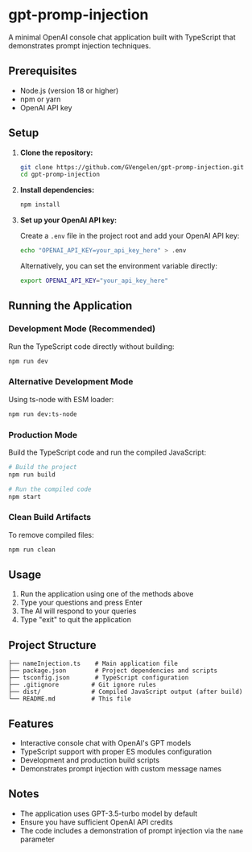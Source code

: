 # gpt-promp-injection

A minimal OpenAI console chat application built with TypeScript that demonstrates prompt injection techniques.

## Prerequisites

- Node.js (version 18 or higher)
- npm or yarn
- OpenAI API key

## Setup

1. **Clone the repository:**

   ```bash
   git clone https://github.com/GVengelen/gpt-promp-injection.git
   cd gpt-promp-injection
   ```

2. **Install dependencies:**

   ```bash
   npm install
   ```

3. **Set up your OpenAI API key:**

   Create a `.env` file in the project root and add your OpenAI API key:

   ```bash
   echo "OPENAI_API_KEY=your_api_key_here" > .env
   ```

   Alternatively, you can set the environment variable directly:

   ```bash
   export OPENAI_API_KEY="your_api_key_here"
   ```

## Running the Application

### Development Mode (Recommended)

Run the TypeScript code directly without building:

```bash
npm run dev
```

### Alternative Development Mode

Using ts-node with ESM loader:

```bash
npm run dev:ts-node
```

### Production Mode

Build the TypeScript code and run the compiled JavaScript:

```bash
# Build the project
npm run build

# Run the compiled code
npm start
```

### Clean Build Artifacts

To remove compiled files:

```bash
npm run clean
```

## Usage

1. Run the application using one of the methods above
2. Type your questions and press Enter
3. The AI will respond to your queries
4. Type "exit" to quit the application

## Project Structure

```
├── nameInjection.ts    # Main application file
├── package.json        # Project dependencies and scripts
├── tsconfig.json       # TypeScript configuration
├── .gitignore         # Git ignore rules
├── dist/              # Compiled JavaScript output (after build)
└── README.md          # This file
```

## Features

- Interactive console chat with OpenAI's GPT models
- TypeScript support with proper ES modules configuration
- Development and production build scripts
- Demonstrates prompt injection with custom message names

## Notes

- The application uses GPT-3.5-turbo model by default
- Ensure you have sufficient OpenAI API credits
- The code includes a demonstration of prompt injection via the `name` parameter
